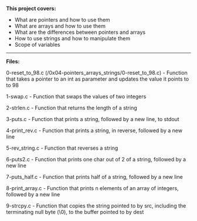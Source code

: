 **This project covers:**
* What are pointers and how to use them
* What are arrays and how to use them
* What are the differences between pointers and arrays
* How to use strings and how to manipulate them
* Scope of variables
___
**Files:**

0-reset_to_98.c (/0x04-pointers_arrays_strings/0-reset_to_98.c) - Function that takes a pointer to an int as parameter and updates the value it points to to 98

1-swap.c - Function that swaps the values of two integers

2-strlen.c - Function that returns the length of a string

3-puts.c - Function that prints a string, followed by a new line, to stdout

4-print_rev.c - Function that prints a string, in reverse, followed by a new line

5-rev_string.c - Function that reverses a string

6-puts2.c - Function that prints one char out of 2 of a string, followed by a new line

7-puts_half.c - Function that prints half of a string, followed by a new line

8-print_array.c - Function that prints n elements of an array of integers, followed by a new line

9-strcpy.c - Function that copies the string pointed to by src, including the terminating null byte (\0), to the buffer pointed to by dest
